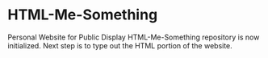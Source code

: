 # HTML-Me-Something
Personal Website for Public Display
HTML-Me-Something repository is now initialized.
Next step is to type out the HTML portion of the website.
